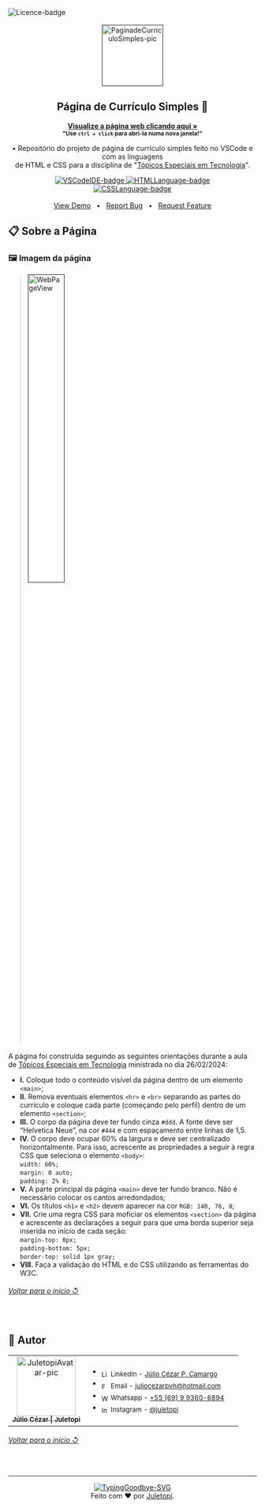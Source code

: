 <!--
❗ ➤ References used in this Repository:
🔗 • https://github.com/kyechan99/capsule-render
🔗 • https://github.com/DenverCoder1/custom-icon-badges
🔗 • https://github.com/gepser/markdown-progress
🔗 • https://shields.io
🔗 • https://emoji.gg
🔗 • https://getemoji.com
-->

<div align="left">
  <img src="https://img.shields.io/github/license/juletopi/Pagina_de_Curriculo_Simples" alt="Licence-badge">
</div>

<br>

<!-- PRESENTATION -->

<div align="center">
  <a href="">
    <img src="https://github.com/juletopi/Pagina_de_Curriculo_Simples/assets/76459155/f6c6c019-348d-4adf-9c1b-01a414179ebd" alt="PaginadeCurriculoSimples-pic" width="124px" title="Repositório de Página de Currículo Simples">
  </a>
  <h2 align="center">Página de Currículo Simples 📄</h2>
</div>

<div align="center">

  <a href="https://juletopi.github.io/Pagina_de_Curriculo_Simples/">**Visualize a página web clicando aqui »**</a> \
    <sub>**"Use `ctrl + click` para abri-la numa nova janela!"**</sub>
</div>

<div align="center">
 
  • Repositório do projeto de página de currículo simples feito no VSCode e com as linguagens \
  de HTML e CSS para a disciplina de "[Tópicos Especiais em Tecnologia](https://github.com/juletopi/Topicos_Especiais_em_Tecnologia)".
 
</div>

<div align="center">
    <a href="https://code.visualstudio.com/">
        <img src="https://img.shields.io/badge/Made%20with%20IDE:-VSCode%20-gray.svg?colorA=3d85c6&amp;colorB=0b5394&amp;style=for-the-badge" alt="VSCodeIDE-badge" style="max-width: 100%;">
    </a>
    <a href="https://www.w3schools.com/html/">
        <img src="https://img.shields.io/badge/Made%20with%20language:-HTML%20-gray.svg?colorA=d2704c&amp;colorB=d25526&amp;style=for-the-badge" alt="HTMLLanguage-badge" style="max-width: 100%;">
    </a>
</div>

<div align="center">
    <a href="https://www.w3schools.com/css/">
        <img src="https://img.shields.io/badge/Made%20with%20language:-CSS%20-gray.svg?colorA=615484&amp;colorB=483675&amp;style=for-the-badge" alt="CSSLanguage-badge" style="max-width: 100%;">
    </a>
</div>

<br>

<div align="center">
<a href="https://github.com/juletopi/Pagina_de_Curriculo_Simples">View Demo</a> &#xa0; • &#xa0;
<a href="https://github.com/juletopi/Pagina_de_Curriculo_Simples/issues">Report Bug</a> &#xa0; • &#xa0;
<a href="https://github.com/juletopi/Pagina_de_Curriculo_Simples/discussions">Request Feature</a>
</div>

<!-- ABOUT THE PAGE -->

## 📋 Sobre a Página

### 🖼️ Imagem da página

> <a href=""><img src="https://github.com/juletopi/Pagina_de_Curriculo_Simples/assets/76459155/d7f2a4cf-aaba-45b1-9b0a-6c8dab01f4f9" alt="WebPageView" title="Visualização da Página Inteira" style="width: 40%;"></a>

A página foi construída seguindo as seguintes orientações durante a aula de [Tópicos Especiais em Tecnologia](https://github.com/juletopi/Topicos_Especiais_em_Tecnologia) ministrada no dia 26/02/2024: 
- **I.** Coloque todo o conteúdo visível da página dentro de um elemento `<main>`; 
- **II.** Remova eventuais elementos `<hr>` e `<br>` separando as partes do currículo e coloque cada parte 
(começando pelo perfil) dentro de um elemento `<section>`; 
- **III.** O corpo da página deve ter fundo cinza `#ddd`. A fonte deve ser “Helvetica Neue”, na cor `#444` e com espaçamento entre linhas de 1,5. 
- **IV.** O corpo deve ocupar 60% da largura e deve ser centralizado horizontalmente. Para isso, acrescente as propriedades a seguir à regra CSS que seleciona o elemento `<body>`: \
`width: 60%;`\
`margin: 0 auto;`\
`padding: 2% 0;`
- **V.** A parte principal da página `<main>` deve ter fundo branco. Não é necessário colocar os cantos arredondados; 
- **VI.** Os títulos `<h1>` e `<h2>` devem aparecer na cor `RGB: 140, 76, 8`; 
- **VII.** Crie uma regra CSS para moficiar os elementos `<section>` da página e acrescente as declarações a seguir para que uma borda superior seja inserida no início de cada seção: \
`margin-top: 0px;`\
`padding-bottom: 5px;`\
`border-top: solid 1px gray;`
- **VIII.** Faça a validação do HTML e do CSS utilizando as ferramentas do W3C.

<div align="left">
  <h6><a href="#página-de-currículo-simples-"> Voltar para o início ↺</a></h6>
</div>

<br>

<!-- AUTHOR -->

## 👤 Autor

<table>
  <tr>
    <td valign="top" width="33%">
      <div align="center">  
        <a href="https://github.com/juletopi">
          <img src="https://user-images.githubusercontent.com/76459155/220271784-9f930c36-c370-4518-9b56-604627c6e2b5.png" width="120px;" alt="JuletopiAvatar-pic" title="Autor: Juletopi" />
          <br>
          <sub><b>Júlio Cézar | Juletopi</b></sub>
        </a>
      </div>
    </td>
    <td valign="left" width="100%">
      <div align="left">
        <ul>
          <li>
            <sub><img align="center" src="https://cdn.jsdelivr.net/gh/devicons/devicon/icons/linkedin/linkedin-original.svg" height="15" alt="LinkedIn-icon"> LinkedIn - <a href="https://www.linkedin.com/in/julio-cezar-pereira-camargo/">Júlio Cézar P. Camargo</a></sub>
          </li>
          <li>
            <sub><img align="center" src="https://pngimg.com/uploads/email/email_PNG100738.png" height="15" alt="Facebook-icon"> Email - <a href="mailto:juliocezarpvh@hotmail.com">juliocezarpvh@hotmail.com</a></sub>
          </li>
          <li>
            <sub><img align="center" src="https://cdn3.emoji.gg/emojis/6158-whatsapp.png" height="15" alt="WhatsApp-icon"> Whatsapp - <a href="http://api.whatsapp.com/send?phone=5569993606894">+55 (69) 9 9360-6894</a></sub>
          </li>
          <li>
            <sub><img align="center" src="https://cdn3.emoji.gg/emojis/6333-instagram.png" height="15" alt="Instagram-icon"> Instagram - <a href="https://www.instagram.com/juletopi/">@juletopi</a></sub>
          </li>
        </ul>
      </div>
    </td>
  </tr>
</table>

<div align="left">
  <h6><a href="#página-de-currículo-simples-"> Voltar para o início ↺</a></h6>
</div>

<br>

<!-- THANK YOU, GOODBYE -->

----

<div align="center">
  <a href="https://git.io/typing-svg">
    <img src="https://readme-typing-svg.demolab.com?font=Sue+Ellen+Francisco&size=40&duration=1&pause=99999&color=4aa18a&center=true&vCenter=true&repeat=false&width=620&height=60&lines=Obrigado+por+visitar%2C+e+até+a+próxima!" alt="TypingGoodbye-SVG" title="Boas venturas e volte sempre que precisar! ;)"/>
  </a>
</div>

<div align="center">
  Feito com ❤️ por <a href="https://github.com/juletopi"> Juletopi</a>.
</div>
